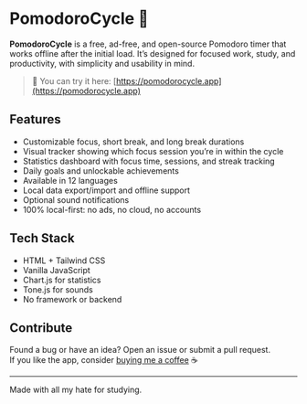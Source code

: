 # PomodoroCycle 🍅

**PomodoroCycle** is a free, ad-free, and open-source Pomodoro timer that works offline after the initial load. It’s designed for focused work, study, and productivity, with simplicity and usability in mind.

> 🧩 You can try it here: [https://pomodorocycle.app](https://pomodorocycle.app)


## Features

- Customizable focus, short break, and long break durations  
- Visual tracker showing which focus session you’re in within the cycle  
- Statistics dashboard with focus time, sessions, and streak tracking  
- Daily goals and unlockable achievements  
- Available in 12 languages  
- Local data export/import and offline support  
- Optional sound notifications  
- 100% local-first: no ads, no cloud, no accounts


## Tech Stack

- HTML + Tailwind CSS  
- Vanilla JavaScript  
- Chart.js for statistics  
- Tone.js for sounds  
- No framework or backend


## Contribute

Found a bug or have an idea? Open an issue or submit a pull request.  
If you like the app, consider [buying me a coffee](https://buymeacoffee.com/lemonade299792458) ☕

---

Made with all my hate for studying.

